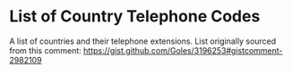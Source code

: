 # List of Country Telephone Codes

A list of countries and their telephone extensions. List originally sourced from this comment: https://gist.github.com/Goles/3196253#gistcomment-2982109



